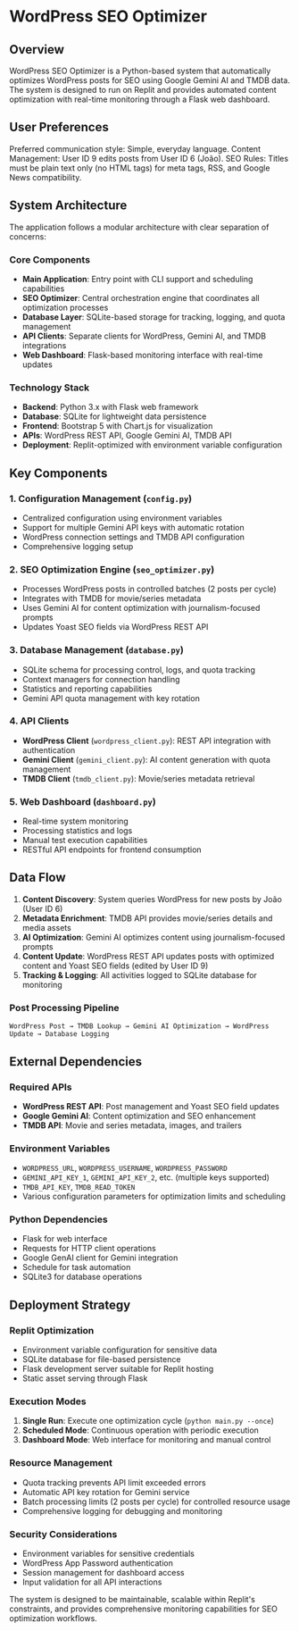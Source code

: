 # WordPress SEO Optimizer

## Overview

WordPress SEO Optimizer is a Python-based system that automatically optimizes WordPress posts for SEO using Google Gemini AI and TMDB data. The system is designed to run on Replit and provides automated content optimization with real-time monitoring through a Flask web dashboard.

## User Preferences

Preferred communication style: Simple, everyday language.
Content Management: User ID 9 edits posts from User ID 6 (João).
SEO Rules: Titles must be plain text only (no HTML tags) for meta tags, RSS, and Google News compatibility.

## System Architecture

The application follows a modular architecture with clear separation of concerns:

### Core Components
- **Main Application**: Entry point with CLI support and scheduling capabilities
- **SEO Optimizer**: Central orchestration engine that coordinates all optimization processes
- **Database Layer**: SQLite-based storage for tracking, logging, and quota management
- **API Clients**: Separate clients for WordPress, Gemini AI, and TMDB integrations
- **Web Dashboard**: Flask-based monitoring interface with real-time updates

### Technology Stack
- **Backend**: Python 3.x with Flask web framework
- **Database**: SQLite for lightweight data persistence
- **Frontend**: Bootstrap 5 with Chart.js for visualization
- **APIs**: WordPress REST API, Google Gemini AI, TMDB API
- **Deployment**: Replit-optimized with environment variable configuration

## Key Components

### 1. Configuration Management (`config.py`)
- Centralized configuration using environment variables
- Support for multiple Gemini API keys with automatic rotation
- WordPress connection settings and TMDB API configuration
- Comprehensive logging setup

### 2. SEO Optimization Engine (`seo_optimizer.py`)
- Processes WordPress posts in controlled batches (2 posts per cycle)
- Integrates with TMDB for movie/series metadata
- Uses Gemini AI for content optimization with journalism-focused prompts
- Updates Yoast SEO fields via WordPress REST API

### 3. Database Management (`database.py`)
- SQLite schema for processing control, logs, and quota tracking
- Context managers for connection handling
- Statistics and reporting capabilities
- Gemini API quota management with key rotation

### 4. API Clients
- **WordPress Client** (`wordpress_client.py`): REST API integration with authentication
- **Gemini Client** (`gemini_client.py`): AI content generation with quota management
- **TMDB Client** (`tmdb_client.py`): Movie/series metadata retrieval

### 5. Web Dashboard (`dashboard.py`)
- Real-time system monitoring
- Processing statistics and logs
- Manual test execution capabilities
- RESTful API endpoints for frontend consumption

## Data Flow

1. **Content Discovery**: System queries WordPress for new posts by João (User ID 6)
2. **Metadata Enrichment**: TMDB API provides movie/series details and media assets
3. **AI Optimization**: Gemini AI optimizes content using journalism-focused prompts
4. **Content Update**: WordPress REST API updates posts with optimized content and Yoast SEO fields (edited by User ID 9)
5. **Tracking & Logging**: All activities logged to SQLite database for monitoring

### Post Processing Pipeline
```
WordPress Post → TMDB Lookup → Gemini AI Optimization → WordPress Update → Database Logging
```

## External Dependencies

### Required APIs
- **WordPress REST API**: Post management and Yoast SEO field updates
- **Google Gemini AI**: Content optimization and SEO enhancement
- **TMDB API**: Movie and series metadata, images, and trailers

### Environment Variables
- `WORDPRESS_URL`, `WORDPRESS_USERNAME`, `WORDPRESS_PASSWORD`
- `GEMINI_API_KEY_1`, `GEMINI_API_KEY_2`, etc. (multiple keys supported)
- `TMDB_API_KEY`, `TMDB_READ_TOKEN`
- Various configuration parameters for optimization limits and scheduling

### Python Dependencies
- Flask for web interface
- Requests for HTTP client operations
- Google GenAI client for Gemini integration
- Schedule for task automation
- SQLite3 for database operations

## Deployment Strategy

### Replit Optimization
- Environment variable configuration for sensitive data
- SQLite database for file-based persistence
- Flask development server suitable for Replit hosting
- Static asset serving through Flask

### Execution Modes
1. **Single Run**: Execute one optimization cycle (`python main.py --once`)
2. **Scheduled Mode**: Continuous operation with periodic execution
3. **Dashboard Mode**: Web interface for monitoring and manual control

### Resource Management
- Quota tracking prevents API limit exceeded errors
- Automatic API key rotation for Gemini service
- Batch processing limits (2 posts per cycle) for controlled resource usage
- Comprehensive logging for debugging and monitoring

### Security Considerations
- Environment variables for sensitive credentials
- WordPress App Password authentication
- Session management for dashboard access
- Input validation for all API interactions

The system is designed to be maintainable, scalable within Replit's constraints, and provides comprehensive monitoring capabilities for SEO optimization workflows.
